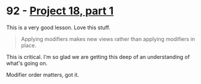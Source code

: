 # 92 - [Project 18, part 1](https://www.hackingwithswift.com/100/swiftui/92)

This is a very good lesson. Love this stuff.

> Applying modifiers makes new views rather than applying modifiers in place.

This is critical. I'm so glad we are getting this deep of an understanding of what's going on.

Modifier order matters, got it.
